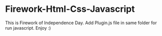 # Firework-Html-Css-Javascript
This is Firework of Independence Day. Add Plugin.js file in same folder for run javascript. Enjoy :)
